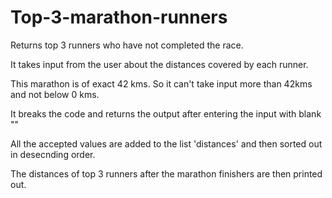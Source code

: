 # Top-3-marathon-runners
Returns top 3 runners who have not completed the race.

It takes input from the user about the distances covered by each runner.

This marathon is of exact 42 kms. So it can't take input more than 42kms and not below 0 kms.

It breaks the code and returns the output after entering the input with blank ""

All the accepted values are added to the list 'distances' and then sorted out in desecnding order.

The distances of top 3 runners after the marathon finishers are then printed out.
